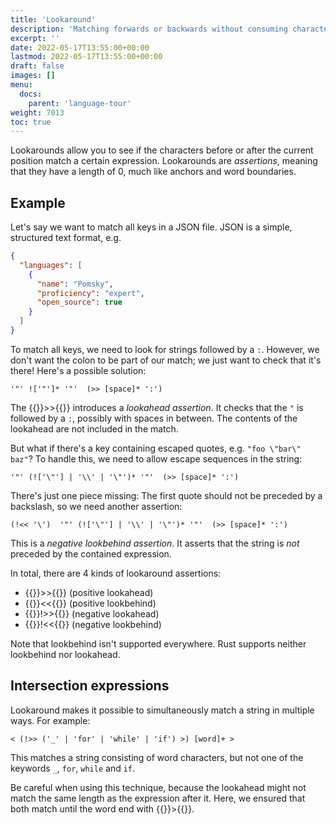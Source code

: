 ```yaml
---
title: 'Lookaround'
description: 'Matching forwards or backwards without consuming characters'
excerpt: ''
date: 2022-05-17T13:55:00+00:00
lastmod: 2022-05-17T13:55:00+00:00
draft: false
images: []
menu:
  docs:
    parent: 'language-tour'
weight: 7013
toc: true
---
```


Lookarounds allow you to see if the characters before or after the current position
match a certain expression. Lookarounds are _assertions_, meaning that they have a length of 0,
much like anchors and word boundaries.

## Example

Let's say we want to match all keys in a JSON file. JSON is a simple, structured text format, e.g.

```json
{
  "languages": [
    {
      "name": "Pomsky",
      "proficiency": "expert",
      "open_source": true
    }
  ]
}
```

To match all keys, we need to look for strings followed by a `:`. However, we don't want the colon
to be part of our match; we just want to check that it's there! Here's a possible solution:

```pomsky
'"' !['"']* '"'  (>> [space]* ':')
```

The {{<po>}}>>{{</po>}} introduces a _lookahead assertion_. It checks that the `"` is followed by
a `:`, possibly with spaces in between. The contents of the lookahead are not included in the match.

But what if there's a key containing escaped quotes, e.g. `"foo \"bar\" baz"`? To handle this, we
need to allow escape sequences in the string:

```pomsky
'"' (!['\"'] | '\\' | '\"')* '"'  (>> [space]* ':')
```

There's just one piece missing: The first quote should not be preceded by a backslash, so we need
another assertion:

```pomsky
(!<< '\')  '"' (!['\"'] | '\\' | '\"')* '"'  (>> [space]* ':')
```

This is a _negative lookbehind assertion_. It asserts that the string is _not_ preceded by the
contained expression.

In total, there are 4 kinds of lookaround assertions:

- {{<po>}}>>{{</po>}} (positive lookahead)
- {{<po>}}<<{{</po>}} (positive lookbehind)
- {{<po>}}!>>{{</po>}} (negative lookahead)
- {{<po>}}!<<{{</po>}} (negative lookbehind)

Note that lookbehind isn't supported everywhere. Rust supports neither lookbehind nor lookahead.

## Intersection expressions

Lookaround makes it possible to simultaneously match a string in multiple ways. For example:

```pomsky
< (!>> ('_' | 'for' | 'while' | 'if') >) [word]+ >
```

This matches a string consisting of word characters, but not one of the keywords `_`, `for`,
`while` and `if`.

Be careful when using this technique, because the lookahead might not match the same length as the
expression after it. Here, we ensured that both match until the word end with {{<po>}}>{{</po>}}.
